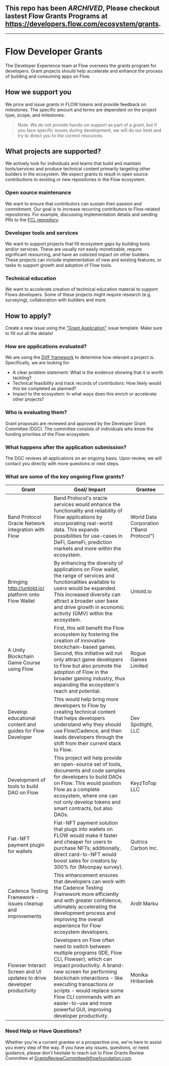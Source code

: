 ## This repo has been _ARCHIVED_, Please checkout lastest Flow Grants Programs at <https://developers.flow.com/ecosystem/grants>.

----

# Flow Developer Grants

The Developer Experience team at Flow oversees the grants program for developers. Grant projects should help accelerate and enhance the process of building and consuming apps on Flow.

## How we support you

We price and issue grants in FLOW tokens and provide feedback on milestones. The specific amount and terms are dependent on the project type, scope, and milestones.

> Note: We do not provide hands-on support as part of a grant, but if you face specific issues during development, we will do our best and try to direct you to the correct resources.

## What projects are supported?

We actively look for individuals and teams that build and maintain tools/services and produce technical content primarily targeting other builders in the ecosystem. We expect grants to result in open source contributions to existing or new repositories in the Flow ecosystem.

### Open source maintenance

We want to ensure that contributors can sustain their passion and commitment. Our goal is to increase recurring contributors to Flow-related repositories. For example, discussing implementation details and sending PRs to the [FCL repository](https://github.com/onflow/fcl-js).

### Developer tools and services

We want to support projects that fill ecosystem gaps by building tools and/or services. These are usually not easily monetizable, require significant resourcing, and have an outsized impact on other builders. These projects can include implementation of new and existing features, or tasks to support growth and adoption of Flow tools.

### Technical education

We want to accelerate creation of technical education material to support Flows developers. Some of these projects might require research (e.g. surveying), collaboration with builders and more.

## How to apply?

Create a new issue using the ["Grant Application"](https://github.com/onflow/developer-grants/issues/new?assignees=alxflw&labels=in+review&template=grant-application.md&title=) issue template. Make sure to fill out all the details!

### How are applications evaluated?

We are using the [DVF framework](https://tryble.atlassian.net/wiki/spaces/prioritizr/pages/254738466/Design+Thinking+Desirability+Viability+and+Feasibility+DVF) to determine how relevant a project is. Specifically, we are looking for:

- A clear problem statement: What is the evidence showing that it is worth tackling?
- Technical feasibility and track records of contributors: How likely would this be completed as planned?
- Impact to the ecosystem: In what ways does this enrich or accelerate other projects?

### Who is evaluating them?

Grant proposals are reviewed and approved by the Developer Grant Committee (DGC). The committee consists of individuals who know the funding priorities of the Flow ecosystem.

### What happens after the application submission?

The DGC reviews all applications on an ongoing basis. Upon review, we will contact you directly with more questions or next steps.

### What are some of the key ongoing Flow grants?

| Grant | Goal/ Impact | Grantee |
| --- | --- | --- |
| Band Protocol Oracle Network integration with Flow | Band Protocol's oracle services would enhance the functionality and reliability of Flow applications by incorporating real-world data. This expands possibilities for use-cases in DeFi, GameFi, prediction markets and more within the ecosystem. | World Data Corporation (“Band Protocol”) |
| Bringing http://untold.io/ platform onto Flow Wallet | By enhancing the diversity of applications on Flow wallet, the range of services and functionalities available to users would be expanded. This increased diversity can attract a broader user base and drive growth in economic activity (GMV) within the ecosystem. | Untold.io |
| A Unity Blockchain Game Course using Flow | First, this will benefit the Flow ecosystem by fostering the creation of innovative blockchain-based games. Second, this initiative will not only attract game developers to Flow but also promote the adoption of Flow in the broader gaming industry, thus expanding the ecosystem's reach and potential. | Rogue Games Limited |
| Develop educational content and guides for Flow Developer | This would help bring more developers to Flow by creating technical content that helps developers understand why they should use Flow/Cadence, and then leads developers through the shift from their current stack to Flow. | Dev Spotlight, LLC |
| Development of tools to build DAO on Flow | This project will help provide an open-source set of tools, documents and code samples for developers to build DAOs on Flow. This would position Flow as a complete ecosystem, where one can not only develop tokens and smart contracts, but also DAOs. | KeyzToTop LLC |
| Fiat-NFT payment plugin for wallets | Fiat-NFT payment solution that plugs into wallets on FLOW would make it faster and cheaper for users to purchase NFTs; additionally, direct card-to-NFT would boost sales for creators by 300% for (Moonpay survey). | Qutrics Carbon Inc. |
| Cadence Testing Framework - issues cleanup and improvements | This enhancement ensures that developers can work with the Cadence Testing Framework more efficiently and with greater confidence, ultimately accelerating the development process and improving the overall experience for Flow ecosystem developers. | Ardit Marku |
| Flowser Interact Screen and UI updates to drive developer productivity | Developers on Flow often need to switch between multiple programs (IDE, Flow CLI, Flowser), which can impact productivity. A brand-new screen for performing blockchain interactions - like executing transactions or scripts - would replace some Flow CLI commands with an easier-to-use and more powerful GUI, improving developer productivity. | Monika Hriberšek |

### Need Help or Have Questions?

Whether you're a current grantee or a prospective one, we're here to assist you every step of the way. If you have any issues, questions, or need guidance, please don't hesitate to reach out to Flow Grants Review Committee at GrantsReviewCommittee@flowfoundation.com.
